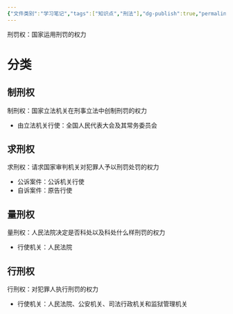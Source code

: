 ```yaml
---
{"文件类别":"学习笔记","tags":["知识点","刑法"],"dg-publish":true,"permalink":"/学习笔记studyup/刑总/刑罚权/","dgPassFrontmatter":true,"created":"2024-11-12T14:56:53.547+08:00","updated":"2024-11-12T15:38:18.341+08:00"}
---
```


刑罚权：国家运用刑罚的权力
# 分类
## 制刑权
制刑权：国家立法机关在刑事立法中创制刑罚的权力
- 由立法机关行使：全国人民代表大会及其常务委员会
## 求刑权
求刑权：请求国家审判机关对犯罪人予以刑罚处罚的权力
- 公诉案件：公诉机关行使
- 自诉案件：原告行使
## 量刑权
量刑权：人民法院决定是否科处以及科处什么样刑罚的权力
- 行使机关：人民法院
## 行刑权
行刑权：对犯罪人执行刑罚的权力
- 行使机关：人民法院、公安机关、司法行政机关和监狱管理机关
